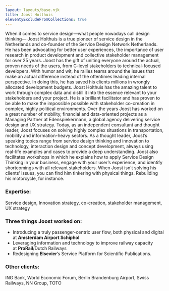 ```yaml
---
layout: layouts/base.njk
title: Joost Holthuis
eleventyExcludeFromCollections: true
---
```


When it comes to service design—what people nowadays call design thinking— Joost Holthuis is a true pioneer of service design in the Netherlands and co-founder of the Service Design Network Netherlands. He has been advocating for better user experiences, the importance of user research in product development and collective stakeholder management for over 25 years.
Joost has the gift of uniting everyone around the actual, proven needs of the users, from C-level stakeholders to technical-focused developers. With humor and wit, he rallies teams around the issues that make an actual difference instead of the oftentimes leading internal perspective. In doing this, he has saved his clients millions in wrongly allocated development budgets.
Joost Holthuis has the amazing talent to work through complex data and distill it into the essence relevant to your stakeholders and your project. He is a brilliant facilitator and has proven to be able to make the impossible possible with stakeholder co-creation in complex, highly political environments.
Over the years Joost has worked on a great number of mobility, financial and data-oriented projects as a Managing Partner at Edenspiekermann, a global agency delivering service design and UX strategy. Today, as an independent consultant and thought leader, Joost focuses on solving highly complex situations in transportation, mobility and information-heavy sectors. As a thought leader, Joost’s speaking topics range from service design thinking and innovation to technology, interaction design and concept development, always using real-life examples and cases to provide a deep understanding. Joost also facilitates workshops in which he explains how to apply Service Design Thinking in your business, engage with your user’s experience, and identify shortcomings with all relevant stakeholders. When Joost isn’t solving his clients’ issues, you can find him tinkering with physical things. Rebuilding his motorcycle, for instance.

### Expertise: 
Service design, Innovation strategy, co-creation, stakeholder management, UX strategy

### Three things Joost worked on:
* Introducing a truly passenger-centric user flow, both physical and digital at **Amsterdam Airport Schiphol**
* Leveraging information and technology to improve railway capacity at **ProRail**/Dutch Railways
* Redesigning **Elsevier**’s Service Platform for Scientific Publications.

### Other clients:
ING Bank, World Economic Forum, Berlin Brandenburg Airport, Swiss Railways, NN Group, TOTO





